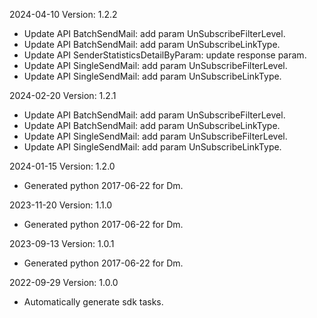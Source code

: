 2024-04-10 Version: 1.2.2
- Update API BatchSendMail: add param UnSubscribeFilterLevel.
- Update API BatchSendMail: add param UnSubscribeLinkType.
- Update API SenderStatisticsDetailByParam: update response param.
- Update API SingleSendMail: add param UnSubscribeFilterLevel.
- Update API SingleSendMail: add param UnSubscribeLinkType.


2024-02-20 Version: 1.2.1
- Update API BatchSendMail: add param UnSubscribeFilterLevel.
- Update API BatchSendMail: add param UnSubscribeLinkType.
- Update API SingleSendMail: add param UnSubscribeFilterLevel.
- Update API SingleSendMail: add param UnSubscribeLinkType.


2024-01-15 Version: 1.2.0
- Generated python 2017-06-22 for Dm.

2023-11-20 Version: 1.1.0
- Generated python 2017-06-22 for Dm.

2023-09-13 Version: 1.0.1
- Generated python 2017-06-22 for Dm.

2022-09-29 Version: 1.0.0
- Automatically generate sdk tasks.

